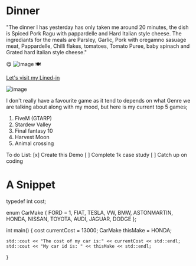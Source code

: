 # Dinner
"The dinner I has yesterday has only taken me around 20 minutes, the dish is Spiced Pork Ragu with pappardelle and Hard Italian style cheese. The ingrediants for the meals are Parsley, Garlic, Pork with oregamno sasuage meat, Pappardelle, Chilli flakes, tomatoes, Tomato Puree, baby spinach and Grated hard italian style cheese."

:yum: ![image](https://cdn.discordapp.com/attachments/543146135645323275/782671975847690240/20201129_181640.jpg) :plate_with_cutlery:
<link rel="Lets visit my linked-in" href="https://www.linkedin.com/in/liam-hall-44486a150/"> 

[Let's visit my Lined-in](https://www.linkedin.com/in/liamhshall/)

![image](https://octodex.github.com/images/baracktocat.jpg)

I don't really have a favourite game as it tend to depends on what Genre we are talking about along with my mood, but here is my current top 5 games;

1. FiveM (GTARP)
2. Stardew Valley
3. Final fantasy 10
4. Harvest Moon
5. Animal crossing

To do List:
[x] Create this Demo
[ ] Complete 1k case study
[ ] Catch up on coding


# A Snippet
typedef int cost;

enum CarMake
{
	FORD = 1,
	FIAT,
	TESLA,
	VW,
	BMW,
	ASTONMARTIN,
	HONDA,
	NISSAN,
	TOYOTA,
	AUDI,
	JAGUAR,
	DODGE
};


int main()
{
	cost currentCost = 13000;
	CarMake thisMake = HONDA;

	std::cout << "The cost of my car is:" << currentCost << std::endl;
	std::cout << "My car id is: " << thisMake << std::endl;
}
